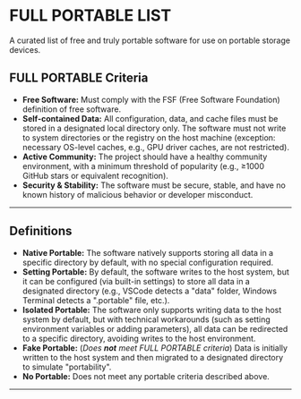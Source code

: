 # FULL PORTABLE LIST
A curated list of free and truly portable software for use on portable storage devices.

## FULL PORTABLE Criteria

- **Free Software:** Must comply with the FSF (Free Software Foundation) definition of free software.
- **Self-contained Data:** All configuration, data, and cache files must be stored in a designated local directory only. The software must not write to system directories or the registry on the host machine (exception: necessary OS-level caches, e.g., GPU driver caches, are not restricted).
- **Active Community:** The project should have a healthy community environment, with a minimum threshold of popularity (e.g., ≥1000 GitHub stars or equivalent recognition).
- **Security & Stability:** The software must be secure, stable, and have no known history of malicious behavior or developer misconduct.

---

## Definitions

- **Native Portable:** The software natively supports storing all data in a specific directory by default, with no special configuration required.
- **Setting Portable:** By default, the software writes to the host system, but it can be configured (via built-in settings) to store all data in a designated directory (e.g., VSCode detects a "data" folder, Windows Terminal detects a ".portable" file, etc.).
- **Isolated Portable:** The software only supports writing data to the host system by default, but with technical workarounds (such as setting environment variables or adding parameters), all data can be redirected to a specific directory, avoiding writes to the host environment.
- **Fake Portable:** (*Does **not** meet FULL PORTABLE criteria*) Data is initially written to the host system and then migrated to a designated directory to simulate "portability".
- **No Portable:** Does not meet any portable criteria described above.

---

